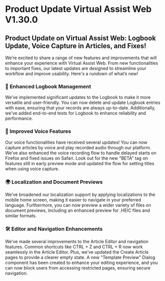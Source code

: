 # Product Update Virtual Assist Web V1.30.0

## Product Update on Virtual Assist Web: Logbook Update, Voice Capture in Articles, and Fixes!

We’re excited to share a range of new features and improvements that will enhance your experience with Virtual Assist Web. From new functionalities to important fixes, our latest updates are designed to streamline your workflow and improve usability. Here's a rundown of what’s new!

### 📜 **Enhanced Logbook Management**

We’ve implemented significant updates to the Logbook to make it more versatile and user-friendly. You can now delete and update Logbook entries with ease, ensuring that your records are always up-to-date. Additionally, we've added end-to-end tests for Logbook to enhance reliability and performance.

### 🎤 **Improved Voice Features**

Our voice functionalities have received several updates! You can now capture articles by voice and play recorded audio through our platform. We’ve also enhanced the voice recording flow to handle delayed starts on Firefox and fixed issues on Safari. Look out for the new "BETA" tag on features still in early preview mode and updated the flow for setting titles when using voice capture.

### 🌍 **Localization and Document Previews**

We’ve broadened our localization support by applying localizations to the mobile home screen, making it easier to navigate in your preferred language. Furthermore, you can now preview a wider variety of files on document previews, including an enhanced preview for .HEIC files and similar formats.

### 🛠️ **Editor and Navigation Enhancements**

We’ve made several improvements to the Article Editor and navigation features. Common shortcuts like CTRL + Z and CTRL + R now work seamlessly in the Article Editor. Plus, we’ve updated the Create Article pages to provide a clearer empty state. A new "Template Preview" Dialog component has been created to enhance your editing experience, and you can now block users from accessing restricted pages, ensuring secure navigation.